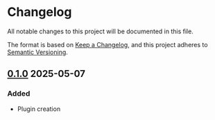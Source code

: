 # Changelog

All notable changes to this project will be documented in this file.

The format is based on [Keep a Changelog](https://keepachangelog.com/en/1.1.0/),
and this project adheres to [Semantic Versioning](https://semver.org/spec/v2.0.0.html).

<!-- markdownlint-configure-file { "MD024": { "siblings_only": true } } -->

## [0.1.0] 2025-05-07

### Added

- Plugin creation

[0.1.0]: https://github.com/solution-libre/traefik-plugin-robots-txt/releases/tag/v0.1.0
